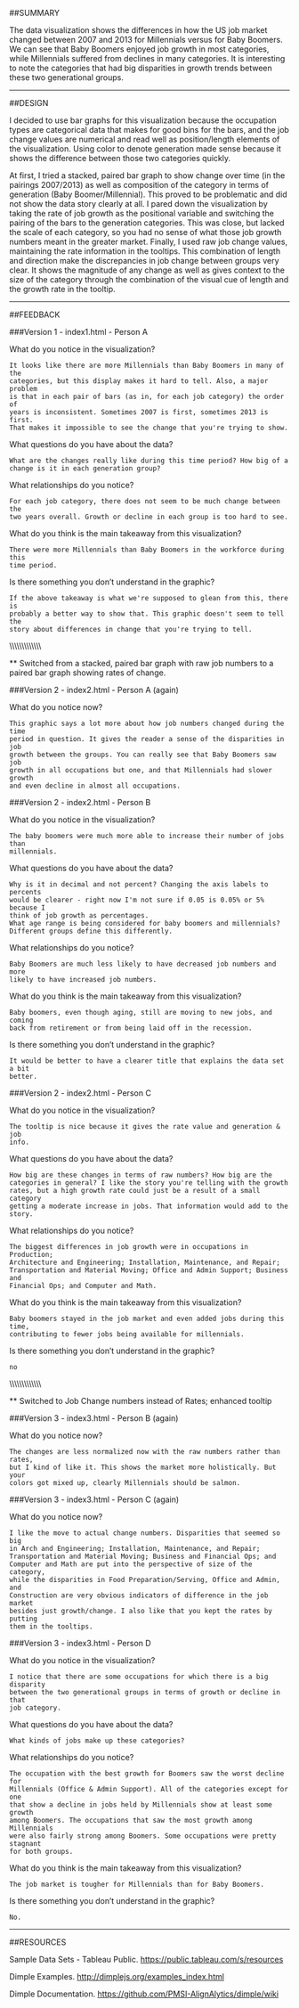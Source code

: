 ##SUMMARY

The data visualization shows the differences in how the US job market changed
between 2007 and 2013 for Millennials versus for Baby Boomers. We can see that
Baby Boomers enjoyed job growth in most categories, while Millennials suffered
from declines in many categories. It is interesting to note the categories that
had big disparities in growth trends between these two generational groups.

________________________________________________________________________________

##DESIGN

I decided to use bar graphs for this visualization because the occupation
types are categorical data that makes for good bins for the bars, and the job
change values are numerical and read well as position/length elements of the
visualization. Using color to denote generation made sense because it shows the
difference between those two categories quickly.

At first, I tried a stacked, paired bar graph to show change over time (in the
pairings 2007/2013) as well as composition of the category in terms of
generation (Baby Boomer/Millennial). This proved to be problematic and did not
show the data story clearly at all. I pared down the visualization by taking
the rate of job growth as the positional variable and switching the pairing
of the bars to the generation categories. This was close, but lacked the scale
of each category, so you had no sense of what those job growth numbers meant in
the greater market. Finally, I used raw job change values, maintaining the rate
information in the tooltips. This combination of length and direction make the
discrepancies in job change between groups very clear. It shows the magnitude
of any change as well as gives context to the size of the category through the
combination of the visual cue of length and the growth rate in the tooltip.

________________________________________________________________________________

##FEEDBACK

###Version 1 - index1.html - Person A

What do you notice in the visualization?

    It looks like there are more Millennials than Baby Boomers in many of the
    categories, but this display makes it hard to tell. Also, a major problem
    is that in each pair of bars (as in, for each job category) the order of
    years is inconsistent. Sometimes 2007 is first, sometimes 2013 is first.
    That makes it impossible to see the change that you're trying to show.

What questions do you have about the data?

    What are the changes really like during this time period? How big of a
    change is it in each generation group?

What relationships do you notice?

    For each job category, there does not seem to be much change between the
    two years overall. Growth or decline in each group is too hard to see.

What do you think is the main takeaway from this visualization?

    There were more Millennials than Baby Boomers in the workforce during this
    time period.

Is there something you don’t understand in the graphic?

    If the above takeaway is what we're supposed to glean from this, there is
    probably a better way to show that. This graphic doesn't seem to tell the
    story about differences in change that you're trying to tell.

\\\\\\\\\\\\\\\\\\\\\\\\\

** Switched from a stacked, paired bar graph with raw job numbers to a paired
bar graph showing rates of change.

###Version 2 - index2.html - Person A (again)

What do you notice now?

    This graphic says a lot more about how job numbers changed during the time
    period in question. It gives the reader a sense of the disparities in job
    growth between the groups. You can really see that Baby Boomers saw job
    growth in all occupations but one, and that Millennials had slower growth
    and even decline in almost all occupations.

###Version 2 - index2.html - Person B

What do you notice in the visualization?

    The baby boomers were much more able to increase their number of jobs than
    millennials.

What questions do you have about the data?

    Why is it in decimal and not percent? Changing the axis labels to percents
    would be clearer - right now I'm not sure if 0.05 is 0.05% or 5% because I
    think of job growth as percentages.
    What age range is being considered for baby boomers and millennials?
    Different groups define this differently.

What relationships do you notice?

    Baby Boomers are much less likely to have decreased job numbers and more
    likely to have increased job numbers.

What do you think is the main takeaway from this visualization?

    Baby boomers, even though aging, still are moving to new jobs, and coming
    back from retirement or from being laid off in the recession.

Is there something you don’t understand in the graphic?

    It would be better to have a clearer title that explains the data set a bit
    better.

###Version 2 - index2.html - Person C

What do you notice in the visualization?

    The tooltip is nice because it gives the rate value and generation & job
    info.

What questions do you have about the data?

    How big are these changes in terms of raw numbers? How big are the
    categories in general? I like the story you're telling with the growth
    rates, but a high growth rate could just be a result of a small category
    getting a moderate increase in jobs. That information would add to the
    story.

What relationships do you notice?

    The biggest differences in job growth were in occupations in Production;
    Architecture and Engineering; Installation, Maintenance, and Repair;
    Transportation and Material Moving; Office and Admin Support; Business and
    Financial Ops; and Computer and Math.

What do you think is the main takeaway from this visualization?

    Baby boomers stayed in the job market and even added jobs during this time,
    contributing to fewer jobs being available for millennials.

Is there something you don’t understand in the graphic?

    no

\\\\\\\\\\\\\\\\\\\\\\\\\

** Switched to Job Change numbers instead of Rates; enhanced tooltip

###Version 3 - index3.html - Person B (again)

What do you notice now?

    The changes are less normalized now with the raw numbers rather than rates,
    but I kind of like it. This shows the market more holistically. But your
    colors got mixed up, clearly Millennials should be salmon.

###Version 3 - index3.html - Person C (again)

What do you notice now?

    I like the move to actual change numbers. Disparities that seemed so big
    in Arch and Engineering; Installation, Maintenance, and Repair;
    Transportation and Material Moving; Business and Financial Ops; and
    Computer and Math are put into the perspective of size of the category,
    while the disparities in Food Preparation/Serving, Office and Admin, and
    Construction are very obvious indicators of difference in the job market
    besides just growth/change. I also like that you kept the rates by putting
    them in the tooltips.

###Version 3 - index3.html - Person D

What do you notice in the visualization?

    I notice that there are some occupations for which there is a big disparity
    between the two generational groups in terms of growth or decline in that
    job category.

What questions do you have about the data?

    What kinds of jobs make up these categories?

What relationships do you notice?

    The occupation with the best growth for Boomers saw the worst decline for
    Millennials (Office & Admin Support). All of the categories except for one
    that show a decline in jobs held by Millennials show at least some growth
    among Boomers. The occupations that saw the most growth among Millennials
    were also fairly strong among Boomers. Some occupations were pretty stagnant
    for both groups.

What do you think is the main takeaway from this visualization?

    The job market is tougher for Millennials than for Baby Boomers.

Is there something you don’t understand in the graphic?

    No.
    
________________________________________________________________________________

##RESOURCES

Sample Data Sets - Tableau Public. <https://public.tableau.com/s/resources>

Dimple Examples. <http://dimplejs.org/examples_index.html>

Dimple Documentation. <https://github.com/PMSI-AlignAlytics/dimple/wiki>
